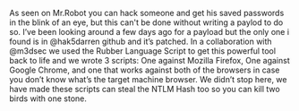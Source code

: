 As seen on Mr.Robot you can hack someone and get his saved passwords in the blink of an eye, but this can't be done without writing a paylod to do so.
I’ve been looking around a few days ago for a payload but the only one i found is in @hak5darren github and it’s patched.
In a collaboration with @m3dsec we used the Rubber Language Script to get this powerful tool back to life and we wrote 3 scripts:
One against Mozilla Firefox, One against Google Chrome, and one that works against both of the browsers in case you don’t know what’s the target machine browser.
We didn’t stop here, we have made these scripts can steal the NTLM Hash too so you can kill two birds with one stone.
